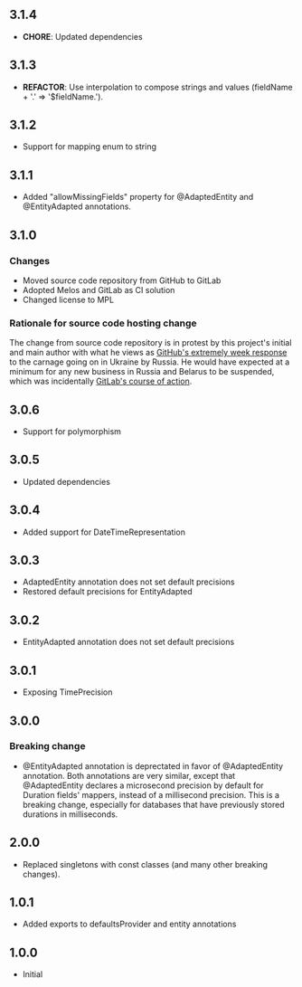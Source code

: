 ## 3.1.4

 - **CHORE**: Updated dependencies

## 3.1.3

 - **REFACTOR**: Use interpolation to compose strings and values (fieldName + '.' => '$fieldName.').

## 3.1.2
 - Support for mapping enum to string

## 3.1.1

 - Added "allowMissingFields" property for @AdaptedEntity and @EntityAdapted annotations.


## 3.1.0

### Changes
- Moved source code repository from GitHub to GitLab
- Adopted Melos and GitLab as CI solution
- Changed license to MPL

### Rationale for source code hosting change

The change from source code repository is in protest by this project's initial and main author with what he views as [GitHub's extremely week response](https://github.blog/2022-03-02-our-response-to-the-war-in-ukraine/) to the carnage going on in Ukraine by Russia. He would have expected at a minimum for any new business in Russia and Belarus to be suspended, which was incidentally [GitLab's course of action](https://about.gitlab.com/blog/2022/03/11/gitlab-actions-to-date-regarding-russian-invasion-of-ukraine/#suspending-new-business-in-russia-and-belarus).

## 3.0.6
- Support for polymorphism

## 3.0.5
- Updated dependencies

## 3.0.4
- Added support for DateTimeRepresentation

## 3.0.3
- AdaptedEntity annotation does not set default precisions
- Restored default precisions for EntityAdapted

## 3.0.2
- EntityAdapted annotation does not set default precisions

## 3.0.1
- Exposing TimePrecision

## 3.0.0

### Breaking change
- @EntityAdapted annotation is deprectated in favor of @AdaptedEntity annotation.
Both annotations are very similar, except that @AdaptedEntity declares a microsecond precision by default for 
Duration fields' mappers, instead of a millisecond precision. This is a breaking change, especially 
for databases that have previously stored durations in milliseconds.

## 2.0.0

- Replaced singletons with const classes (and many other breaking changes).

## 1.0.1

- Added exports to defaultsProvider and entity annotations

## 1.0.0

- Initial
